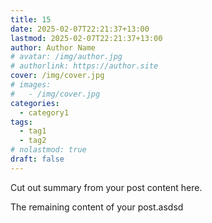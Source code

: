 ```yaml
---
title: 15
date: 2025-02-07T22:21:37+13:00
lastmod: 2025-02-07T22:21:37+13:00
author: Author Name
# avatar: /img/author.jpg
# authorlink: https://author.site
cover: /img/cover.jpg
# images:
#   - /img/cover.jpg
categories:
  - category1
tags:
  - tag1
  - tag2
# nolastmod: true
draft: false
---
```


Cut out summary from your post content here.

<!--more-->

The remaining content of your post.asdsd